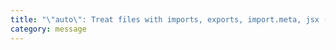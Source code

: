 ```yaml
---
title: "\"auto\": Treat files with imports, exports, import.meta, jsx (with jsx: react-jsx), or esm format (with module: node16+) as modules."
category: message
---
```

